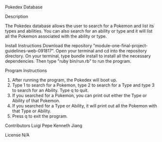 
Pokedex Database


Description

The Pokedex database allows the user to search for a Pokemon and list its types and abilities. 
You can also search for an ability or type and it will list all the Pokemon associated with the ability 
or type.

Install Instructions
Download the repository "module-one-final-project-guidelines-web-091817". Open your terminal and cd into the repository directory. On your terminal, type bundle install to install all the necessary dependencies. Then type "ruby bin/run.rb" to run the program.


Program Instructions
1. After running the program, the Pokedex will boot up.
2. Type 1 to search for a Pokemon, type 2 to search for a Type and type 3 to search for an Ability. 
Type q to quit.
3. If you searched for a Pokemon, you can print out either the Type or Ability of that Pokemon.
4. If you searched for a Type or Ability, it will print out all the Pokemon with that Type or Ability.
5. Press q to exit the program.

Contributors
Luigi Pepe
Kenneth Jiang

License
N/A
